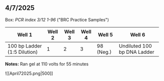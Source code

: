 ## 4/7/2025
Box: *PCR index 3/12 1-96* ("BRC Practice Samples")

| Well 1                       | Well 2 | Well 3 | Well 4 | Well 5    | Well 6                      |
| ---------------------------- | ------ | ------ | ------ | --------- | --------------------------- |
| 100 bp Ladder (1:5 Dilution) | 1      | 2      | 3      | 98 (Neg.) | Undiluted 100 bp DNA Ladder |
**Notes:** Ran gel at 110 volts for 55 minutes 


![[April72025.png|500]]